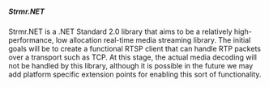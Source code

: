 ##### Strmr.NET
Strmr.NET is a .NET Standard 2.0 library that aims to be a relatively high-performance, low allocation real-time media streaming library. The initial goals will be to create a functional RTSP client that can handle RTP packets over a transport such as TCP. At this stage, the actual media decoding will not be handled by this library, although it is possible in the future we may add platform specific extension points for enabling this sort of functionality.
